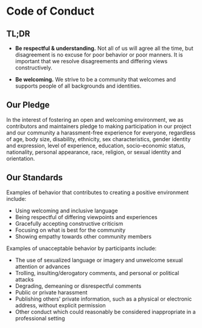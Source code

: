 # Code of Conduct

## TL;DR

- **Be respectful & understanding.** Not all of us will agree all the time, but
  disagreement is no excuse for poor behavior or poor manners. It is important
  that we resolve disagreements and differing views constructively.

* **Be welcoming.** We strive to be a community that welcomes and supports
  people of all backgrounds and identities.

## Our Pledge

In the interest of fostering an open and welcoming environment, we as
contributors and maintainers pledge to making participation in our project and
our community a harassment-free experience for everyone, regardless of age, body
size, disability, ethnicity, sex characteristics, gender identity and
expression, level of experience, education, socio-economic status, nationality,
personal appearance, race, religion, or sexual identity and orientation.

## Our Standards

Examples of behavior that contributes to creating a positive environment
include:

- Using welcoming and inclusive language
- Being respectful of differing viewpoints and experiences
- Gracefully accepting constructive criticism
- Focusing on what is best for the community
- Showing empathy towards other community members

Examples of unacceptable behavior by participants include:

- The use of sexualized language or imagery and unwelcome sexual attention or
  advances
- Trolling, insulting/derogatory comments, and personal or political attacks
- Degrading, demeaning or disrespectful comments
- Public or private harassment
- Publishing others' private information, such as a physical or electronic
  address, without explicit permission
- Other conduct which could reasonably be considered inappropriate in a
  professional setting
